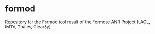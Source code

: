 # formod
Repository for the Formod tool result of the Formose ANR Project (LACL, IMTA, Thales, ClearSy)
